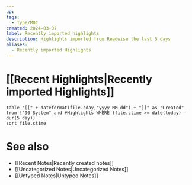 ```yaml
---
up: 
tags:
  - Type/MOC
created: 2024-03-07
label: Recently imported highlights
description: Highlights imported from Readwise the last 5 days
aliases:
  - Recently imported Highlights
---
```

# [[Recent Highlights|Recently imported Highlights]]

```dataview
table "[[" + dateformat(file.cday,"yyyy-MM-dd") + "]]" as "Created" from !"90 System" and #Highlights WHERE (file.ctime >= date(today) - dur(5 day))
sort file.ctime
```
# See also
- [[Recent Notes|Recently created notes]]
- [[Uncategorized Notes|Uncategorized Notes]]
- [[Untyped Notes|Untyped Notes]]
